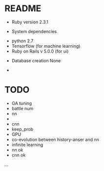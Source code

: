 # README
* Ruby version
2.3.1

* System dependencies
- python 2.7
- Tensorflow (for machine learning)
- Ruby on Rails v 5.0.0 (for ui)

* Database creation
None

*
# TODO
- GA tuning
 - battle num
 - nn
  - 
 - cnn
  - keep_prob
- GPU
- co-evolution between history-anser and nn
- infinite learning
 - nn ok
 - cnn ok


 ...
